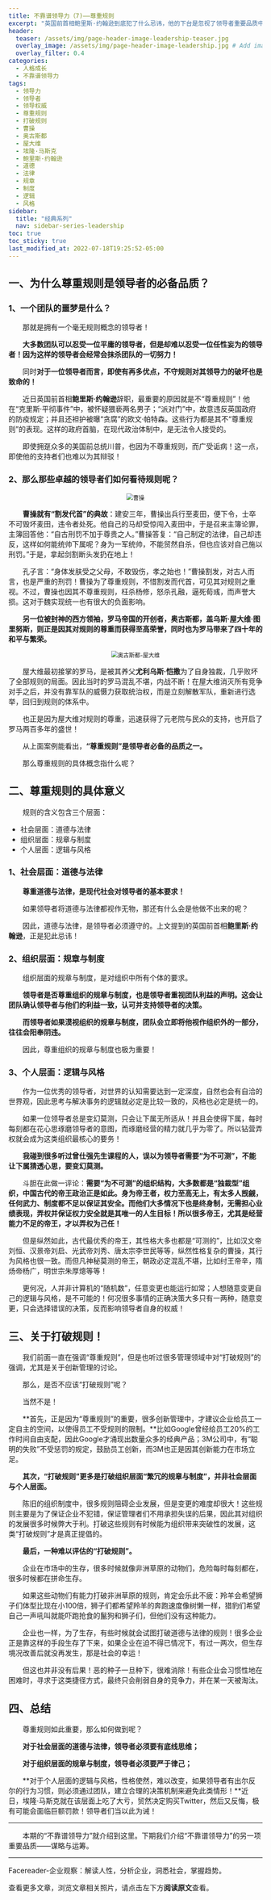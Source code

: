 ```yaml
---
title: 不靠谱领导力（7)——尊重规则
excerpt: "英国前首相鲍里斯·约翰逊到底犯了什么忌讳，他的下台是忽视了领导者重要品质中的哪一项？我们如何能不犯同样的失误呢？"
header:
  teaser: /assets/img/page-header-image-leadership-teaser.jpg
  overlay_image: /assets/img/page-header-image-leadership.jpg # Add image post (optional)
  overlay_filter: 0.4
categories:
  - 人格成长
  - 不靠谱领导力
tags: 
  - 领导力
  - 领导者
  - 领导权威
  - 尊重规则
  - 打破规则
  - 曹操
  - 奥古斯都
  - 屋大维
  - 埃隆·马斯克
  - 鲍里斯·约翰逊
  - 道德
  - 法律
  - 规章
  - 制度
  - 逻辑
  - 风格
sidebar:
  title: "经典系列"
  nav: sidebar-series-leadership
toc: true
toc_sticky: true
last_modified_at: 2022-07-18T19:25:52-05:00
---
```


## 一、为什么尊重规则是领导者的必备品质？

### 1、一个团队的噩梦是什么？

&emsp;&emsp;那就是拥有一个毫无规则概念的领导者！

&emsp;&emsp;**大多数团队可以忍受一位平庸的领导者，但是却难以忍受一位任性妄为的领导者！因为这样的领导者会经常会抹杀团队的一切努力！**

&emsp;&emsp;同时**对于一位领导者而言，即使有再多优点，不守规则对其领导力的破坏也是致命的！**

&emsp;&emsp;近日英国前首相**鲍里斯·约翰逊**辞职，最重要的原因就是不“尊重规则”！他在“克里斯·平彻事件”中，被怀疑猥亵两名男子；“派对门”中，故意违反英国政府的防疫规定；并且还袒护被曝“贪腐”的欧文·帕特森。这些行为都是其不“尊重规则”的表现。这样的政府首脑，在现代政治体制中，是无法令人接受的。

&emsp;&emsp;即使拥趸众多的美国前总统川普，也因为不尊重规则，而广受诟病！这一点，即使他的支持者们也难以为其辩驳！

### 2、那么那些卓越的领导者们如何看待规则呢？

<div align=center><img src="https://cdn.jsdelivr.net/gh/kewtgh/PicSunflowers@main/img/2022/曹操.jpg" alt="曹操" style="zoom:80%;" /></div>

&emsp;&emsp;**曹操就有“割发代首”的典故**：建安三年，曹操出兵行至麦田，便下令，士卒不可毁坏麦田，违令者处死。他自己的马却受惊闯入麦田中，于是召来主簿论罪，主簿回答他：“自古刑罚不加于尊贵之人。”曹操答复：“自己制定的法律，自己却违反，这样如何能统帅下属呢？身为一军统帅，不能贸然自杀，但也应该对自己施以刑罚。”于是，拿起剑割断头发扔在地上！

&emsp;&emsp;孔子言：“身体发肤受之父母，不敢毁伤，孝之始也！”曹操割发，对古人而言，也是严重的刑罚！曹操为了尊重规则，不惜割发而代首，可见其对规则之重视。不过，曹操也因其不尊重规则，枉杀杨修，怒杀孔融，逼死荀彧，而声誉大损。这对于魏实现统一也有很大的负面影响。

&emsp;&emsp;**另一位被封神的西方领袖，罗马帝国的开创者，奥古斯都，盖乌斯·屋大维·图里努斯，则正是因其对规则的尊重而获得至高荣誉，同时也为罗马带来了四十年的和平与繁荣。**

<div align=center><img src="https://cdn.jsdelivr.net/gh/kewtgh/PicSunflowers@main/img/2022/奥古斯都-屋大维.jpg" alt="奥古斯都-屋大维" style="zoom:80%;" /></div>

&emsp;&emsp;屋大维最初接掌的罗马，是被其养父**尤利乌斯·恺撒**为了自身独裁，几乎败坏了全部规则的局面。因此当时的罗马混乱不堪，内战不断！在屋大维消灭所有竞争对手之后，并没有靠军队的威慑力获取统治权，而是立刻解散军队，重新进行选举，回归到规则的体系中。

&emsp;&emsp;也正是因为屋大维对规则的尊重，迅速获得了元老院与民众的支持，也开启了罗马两百多年的盛世！

&emsp;&emsp;从上面案例能看出，**“尊重规则”是领导者必备的品质之一。**

&emsp;&emsp;那么尊重规则的具体概念指什么呢？

## 二、尊重规则的具体意义

&emsp;&emsp;规则的含义包含三个层面：

- 社会层面：道德与法律
- 组织层面：规章与制度
- 个人层面：逻辑与风格

### 1、社会层面：道德与法律

&emsp;&emsp;**尊重道德与法律，是现代社会对领导者的基本要求！**

&emsp;&emsp;如果领导者将道德与法律都视作无物，那还有什么会是他做不出来的呢？

&emsp;&emsp;因此，道德与法律，是领导者必须遵守的。上文提到的英国前首相**鲍里斯·约翰逊**，正是犯此忌讳！

### 2、组织层面：规章与制度

&emsp;&emsp;组织层面的规章与制度，是对组织中所有个体的要求。

&emsp;&emsp;**领导者是否尊重组织的规章与制度，也是领导者重视团队利益的声明。这会让团队确认领导者与他们的利益一致，认可并支持领导者的决策。**

&emsp;&emsp;**而领导者如果漠视组织的规章与制度，团队会立即将他视作组织外的一部分，往往会阳奉阴违。**

&emsp;&emsp;因此，尊重组织的规章与制度也极为重要！

### 3、个人层面：逻辑与风格

&emsp;&emsp;作为一位优秀的领导者，对世界的认知需要达到一定深度，自然也会有自洽的世界观，因此思考与解决事务的逻辑就必定是比较一致的，风格也必定是统一的。

&emsp;&emsp;如果一位领导者总是变幻莫测，只会让下属无所适从！并且会使得下属，每时每刻都在花心思琢磨领导者的意图，而琢磨经营的精力就几乎为零了。所以钻营弄权就会成为这类组织最核心的要务！

&emsp;&emsp;**我碰到很多听过曾仕强先生课程的人，误以为领导者需要“为不可测”，不能让下属猜透心思，要变幻莫测。**

&emsp;&emsp;斗胆在此做一评论：**需要“为不可测”的组织结构，大多数都是“独裁型”组织，中国古代的帝王政治正是如此。身为帝王者，权力至高无上，有太多人觊觎，任何武力、制度都不足以保证其安全。而他们大多情况下也是终身制，无需担心业绩表现，弄权并保证权力安全就是其唯一的人生目标！所以很多帝王，尤其是经营能力不足的帝王，才以弄权为己任！**

&emsp;&emsp;但是纵然如此，古代最优秀的帝王，其性格大多也都是“可测的”，比如汉文帝刘恒、汉景帝刘启、光武帝刘秀、唐太宗李世民等等，纵然性格复杂的曹操，其行为风格也很一致。而但凡神秘莫测的帝王，朝政必定混乱不堪，比如纣王帝辛，隋炀帝杨广，明世宗朱厚熜等等！

&emsp;&emsp;更何况，人并非计算机的“随机数”，任意变更也能运行如常；人想随意变更自己的逻辑与风格，是不可能的！何况很多事情的正确决策大多只有一两种，随意变更，只会选择错误的决策，反而影响领导者自身的权威！

## 三、关于打破规则！

&emsp;&emsp;我们前面一直在强调“尊重规则”，但是也听过很多管理领域中对“打破规则”的强调，尤其是关于创新管理的讨论。

&emsp;&emsp;那么，是否不应该“打破规则”呢？

&emsp;&emsp;当然不是！

&emsp;&emsp;**首先，正是因为“尊重规则”的重要，很多创新管理中，才建议企业给员工一定自主的空间，以使得员工不受规则的限制。**比如Google曾经给员工20%的工作时间自由支配，因此Google才涌现出数量众多的经典产品；3M公司中，有“聪明的失败”不受惩罚的规定，鼓励员工创新，而3M也正是因其创新能力在市场立足。

&emsp;&emsp;**其次，“打破规则”更多是打破组织层面“繁冗的规章与制度”，并非社会层面与个人层面。**

&emsp;&emsp;陈旧的组织制度中，很多规则阻碍企业发展，但是变更的难度却很大！这些规则主要是为了保证企业不犯错，保证管理者们不用承担失误的后果，因此其对组织的发展很多时候弊大于利。打破这些规则有时候能为组织带来突破性的发展，这类“打破规则”才是真正提倡的。

&emsp;&emsp;**最后，一种难以评估的“打破规则”。**

&emsp;&emsp;企业在市场中的生存，很多时候就像非洲草原的动物们，危险每时每刻都在，很多时候都在拼命生存。

&emsp;&emsp;如果这些动物们有能力打破非洲草原的规则，肯定会乐此不疲：羚羊会希望狮子们体型比现在小100倍，狮子们都希望羚羊的奔跑速度像树懒一样，猎豹们希望自己一声吼叫就能吓跑抢食的鬣狗和狮子们，但他们没有这种能力。

&emsp;&emsp;企业也一样，为了生存，有些时候就会试图打破道德与法律的规则！很多企业正是靠这样的手段生存了下来，如果企业在迫不得已情况下，有过一两次，但生存境况改善后就没再发生，那是社会的幸运！

&emsp;&emsp;但这也并非没有后果！恶的种子一旦种下，很难消除！有些企业会习惯性地在困难时，寻求于这类捷径方式，最终只会削弱自身的竞争力，并在某一天被淘汰。

## 四、总结

&emsp;&emsp;尊重规则如此重要，那么如何做到呢？

&emsp;&emsp;**对于社会层面的道德与法律，领导者必须要有底线思维；**

&emsp;&emsp;**对于组织层面的规章与制度，领导者必须要严于律己；**

&emsp;&emsp;**对于个人层面的逻辑与风格，性格使然，难以改变，如果领导者有出尔反尔的行为习惯，则必须通过团队，建立合理的决策机制来避免此类情形！**近日，埃隆·马斯克就在该层面上吃了大亏，贸然决定购买Twitter，然后又反悔，极有可能会面临巨额罚款！领导者们当以此为诫！

---

&emsp;&emsp;本期的“不靠谱领导力”就介绍到这里。下期我们介绍“不靠谱领导力”的另一项重要品质——谋略与运筹。



---

Facereader-企业观察：解读人性，分析企业，洞悉社会，掌握趋势。

查看更多文章，浏览文章相关照片，请点击左下方**阅读原文**查看。
